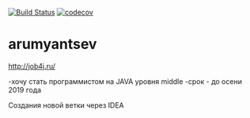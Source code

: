 [![Build Status](https://travis-ci.org/rumyantsev-alexey/arumyantsev.svg?branch=master)](https://travis-ci.org/rumyantsev-alexey/arumyantsev)
[![codecov](https://codecov.io/gh/rumyantsev-alexey/arumyantsev/branch/master/graph/badge.svg)](https://codecov.io/gh/rumyantsev-alexey/arumyantsev)
# arumyantsev

http://job4j.ru/

-хочу стать программистом на JAVA уровня middle
-срок - до осени 2019 года

Создания новой ветки через IDEA